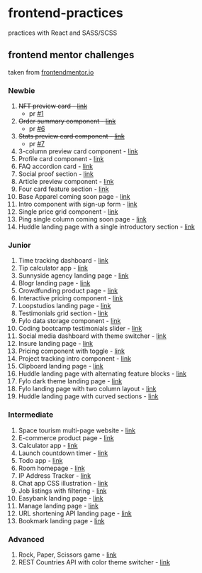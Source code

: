 # frontend-practices

practices with React and SASS/SCSS

## frontend mentor challenges

taken from [frontendmentor.io](https://www.frontendmentor.io/challenges)

### Newbie

1. ~~NFT preview card - [link](https://www.frontendmentor.io/challenges/nft-preview-card-component-SbdUL_w0U)~~
   - pr [#1](https://github.com/hui444/frontend-practices/pull/1)
1. ~~Order summary component - [link](https://www.frontendmentor.io/challenges/order-summary-component-QlPmajDUj)~~
   - pr [#6](https://github.com/hui444/frontend-practices/pull/6)
1. ~~Stats preview card component - [link](https://www.frontendmentor.io/challenges/stats-preview-card-component-8JqbgoU62)~~
   - pr [#7](https://github.com/hui444/frontend-practices/pull/7)
3. 3-column preview card component - [link](https://www.frontendmentor.io/challenges/3column-preview-card-component-pH92eAR2-)
4. Profile card component - [link](https://www.frontendmentor.io/challenges/profile-card-component-cfArpWshJ)
5. FAQ accordion card - [link](https://www.frontendmentor.io/challenges/faq-accordion-card-XlyjD0Oam)
6. Social proof section - [link](https://www.frontendmentor.io/challenges/social-proof-section-6e0qTv_bA)
7. Article preview component - [link](https://www.frontendmentor.io/challenges/article-preview-component-dYBN_pYFT)
8. Four card feature section - [link](https://www.frontendmentor.io/challenges/four-card-feature-section-weK1eFYK)
9. Base Apparel coming soon page - [link](https://www.frontendmentor.io/challenges/base-apparel-coming-soon-page-5d46b47f8db8a7063f9331a0)
10. Intro component with sign-up form - [link](https://www.frontendmentor.io/challenges/intro-component-with-signup-form-5cf91bd49edda32581d28fd1)
11. Single price grid component - [link](https://www.frontendmentor.io/challenges/single-price-grid-component-5ce41129d0ff452fec5abbbc)
12. Ping single column coming soon page - [link](https://www.frontendmentor.io/challenges/ping-single-column-coming-soon-page-5cadd051fec04111f7b848da)
13. Huddle landing page with a single introductory section - [link](https://www.frontendmentor.io/challenges/huddle-landing-page-with-a-single-introductory-section-B_2Wvxgi0)

### Junior

1. Time tracking dashboard - [link](https://www.frontendmentor.io/challenges/time-tracking-dashboard-UIQ7167Jw)
1. Tip calculator app - [link](https://www.frontendmentor.io/challenges/tip-calculator-app-ugJNGbJUX)
1. Sunnyside agency landing page - [link](https://www.frontendmentor.io/challenges/sunnyside-agency-landing-page-7yVs3B6ef)
1. Blogr landing page - [link](https://www.frontendmentor.io/challenges/blogr-landing-page-EX2RLAApP)
1. Crowdfunding product page - [link](https://www.frontendmentor.io/challenges/crowdfunding-product-page-7uvcZe7ZR)
1. Interactive pricing component - [link](https://www.frontendmentor.io/challenges/interactive-pricing-component-t0m8PIyY8)
1. Loopstudios landing page - [link](https://www.frontendmentor.io/challenges/loopstudios-landing-page-N88J5Onjw)
1. Testimonials grid section - [link](https://www.frontendmentor.io/challenges/testimonials-grid-section-Nnw6J7Un7)
1. Fylo data storage component - [link](https://www.frontendmentor.io/challenges/fylo-data-storage-component-1dZPRbV5n)
1. Coding bootcamp testimonials slider - [link](https://www.frontendmentor.io/challenges/coding-bootcamp-testimonials-slider-4FNyLA8JL)
1. Social media dashboard with theme switcher - [link](https://www.frontendmentor.io/challenges/social-media-dashboard-with-theme-switcher-6oY8ozp_H)
1. Insure landing page - [link](https://www.frontendmentor.io/challenges/insure-landing-page-uTU68JV8)
1. Pricing component with toggle - [link](https://www.frontendmentor.io/challenges/pricing-component-with-toggle-8vPwRMIC)
1. Project tracking intro component - [link](https://www.frontendmentor.io/challenges/project-tracking-intro-component-5d289097500fcb331a67d80e)
1. Clipboard landing page - [link](https://www.frontendmentor.io/challenges/clipboard-landing-page-5cc9bccd6c4c91111378ecb9)
1. Huddle landing page with alternating feature blocks - [link](https://www.frontendmentor.io/challenges/huddle-landing-page-with-alternating-feature-blocks-5ca5f5981e82137ec91a5100)
1. Fylo dark theme landing page - [link](https://www.frontendmentor.io/challenges/fylo-dark-theme-landing-page-5ca5f2d21e82137ec91a50fd)
1. Fylo landing page with two column layout - [link](https://www.frontendmentor.io/challenges/fylo-landing-page-with-two-column-layout-5ca5ef041e82137ec91a50f5)
1. Huddle landing page with curved sections - [link](https://www.frontendmentor.io/challenges/huddle-landing-page-with-curved-sections-5ca5ecd01e82137ec91a50f2)

### Intermediate

1. Space tourism multi-page website - [link](https://www.frontendmentor.io/challenges/space-tourism-multipage-website-gRWj1URZ3)
1. E-commerce product page - [link](https://www.frontendmentor.io/challenges/ecommerce-product-page-UPsZ9MJp6)
1. Calculator app - [link](https://www.frontendmentor.io/challenges/calculator-app-9lteq5N29)
1. Launch countdown timer - [link](https://www.frontendmentor.io/challenges/launch-countdown-timer-N0XkGfyz-)
1. Todo app - [link](https://www.frontendmentor.io/challenges/todo-app-Su1_KokOW)
1. Room homepage - [link](https://www.frontendmentor.io/challenges/room-homepage-BtdBY_ENq)
1. IP Address Tracker - [link](https://www.frontendmentor.io/challenges/ip-address-tracker-I8-0yYAH0)
1. Chat app CSS illustration - [link](https://www.frontendmentor.io/challenges/chat-app-css-illustration-O5auMkFqY)
1. Job listings with filtering - [link](https://www.frontendmentor.io/challenges/job-listings-with-filtering-ivstIPCt)
1. Easybank landing page - [link](https://www.frontendmentor.io/challenges/easybank-landing-page-WaUhkoDN)
1. Manage landing page - [link](https://www.frontendmentor.io/challenges/manage-landing-page-SLXqC6P5)
1. URL shortening API landing page - [link](https://www.frontendmentor.io/challenges/url-shortening-api-landing-page-2ce3ob-G)
1. Bookmark landing page - [link](https://www.frontendmentor.io/challenges/bookmark-landing-page-5d0b588a9edda32581d29158)

### Advanced

1. Rock, Paper, Scissors game - [link](https://www.frontendmentor.io/challenges/rock-paper-scissors-game-pTgwgvgH)
1. REST Countries API with color theme switcher - [link](https://www.frontendmentor.io/challenges/rest-countries-api-with-color-theme-switcher-5cacc469fec04111f7b848ca)
